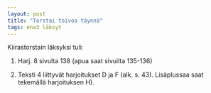 ```yaml
---
layout: post
title: "Torstai toivoa täynnä"
tags: ena3 läksyt
---
```


Kiirastorstain läksyksi tuli:

1. Harj. 8 sivulta 138 (apua saat sivuilta 135-136)

2. Teksti 4 liittyvät harjoitukset D ja F (alk. s. 43). Lisäplussaa saat tekemällä harjoituksen H). 